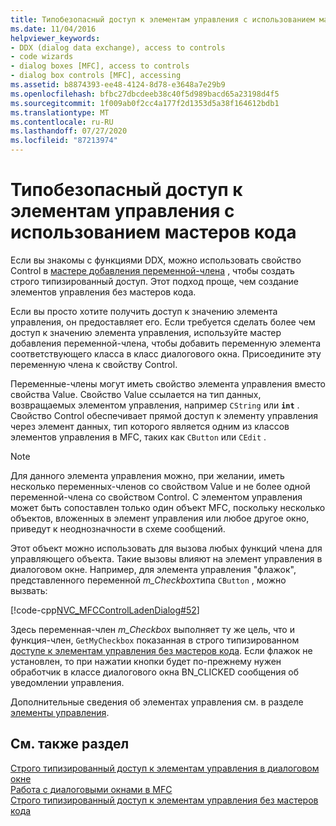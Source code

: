```yaml
---
title: Типобезопасный доступ к элементам управления с использованием мастеров кода
ms.date: 11/04/2016
helpviewer_keywords:
- DDX (dialog data exchange), access to controls
- code wizards
- dialog boxes [MFC], access to controls
- dialog box controls [MFC], accessing
ms.assetid: b8874393-ee48-4124-8d78-e3648a7e29b9
ms.openlocfilehash: bfbc27dbcdeeb38c40f5d989bacd65a23198d4f5
ms.sourcegitcommit: 1f009ab0f2cc4a177f2d1353d5a38f164612bdb1
ms.translationtype: MT
ms.contentlocale: ru-RU
ms.lasthandoff: 07/27/2020
ms.locfileid: "87213974"
---
```

# <a name="type-safe-access-to-controls-with-code-wizards"></a>Типобезопасный доступ к элементам управления с использованием мастеров кода

Если вы знакомы с функциями DDX, можно использовать свойство Control в [мастере добавления переменной-члена](../ide/add-member-variable-wizard.md) , чтобы создать строго типизированный доступ. Этот подход проще, чем создание элементов управления без мастеров кода.

Если вы просто хотите получить доступ к значению элемента управления, он предоставляет его. Если требуется сделать более чем доступ к значению элемента управления, используйте мастер добавления переменной-члена, чтобы добавить переменную элемента соответствующего класса в класс диалогового окна. Присоедините эту переменную члена к свойству Control.

Переменные-члены могут иметь свойство элемента управления вместо свойства Value. Свойство Value ссылается на тип данных, возвращаемых элементом управления, например `CString` или **`int`** . Свойство Control обеспечивает прямой доступ к элементу управления через элемент данных, тип которого является одним из классов элементов управления в MFC, таких как `CButton` или `CEdit` .

> [!NOTE]
> Для данного элемента управления можно, при желании, иметь несколько переменных-членов со свойством Value и не более одной переменной-члена со свойством Control. С элементом управления может быть сопоставлен только один объект MFC, поскольку несколько объектов, вложенных в элемент управления или любое другое окно, приведут к неоднозначности в схеме сообщений.

Этот объект можно использовать для вызова любых функций члена для управляющего объекта. Такие вызовы влияют на элемент управления в диалоговом окне. Например, для элемента управления "флажок", представленного переменной *m_Checkbox*типа `CButton` , можно вызвать:

[!code-cpp[NVC_MFCControlLadenDialog#52](../mfc/codesnippet/cpp/type-safe-access-to-controls-with-code-wizards_1.cpp)]

Здесь переменная-член *m_Checkbox* выполняет ту же цель, что и функция-член, `GetMyCheckbox` показанная в строго типизированном [доступе к элементам управления без мастеров кода](../mfc/type-safe-access-to-controls-without-code-wizards.md). Если флажок не установлен, то при нажатии кнопки будет по-прежнему нужен обработчик в классе диалогового окна BN_CLICKED сообщения об уведомлении управления.

Дополнительные сведения об элементах управления см. в разделе [элементы управления](../mfc/controls-mfc.md).

## <a name="see-also"></a>См. также раздел

[Строго типизированный доступ к элементам управления в диалоговом окне](../mfc/type-safe-access-to-controls-in-a-dialog-box.md)<br/>
[Работа с диалоговыми окнами в MFC](../mfc/life-cycle-of-a-dialog-box.md)<br/>
[Строго типизированный доступ к элементам управления без мастеров кода](../mfc/type-safe-access-to-controls-without-code-wizards.md)
